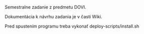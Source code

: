 Semestralne zadanie z predmetu DOVI.

Dokumentácia k návrhu zadania je v časti Wiki.

Pred spustením programu treba vykonať deploy-scripts/install.sh

